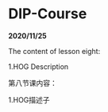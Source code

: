 # DIP-Course


**2020/11/25**


The content of lesson eight:


1.HOG Description



第八节课内容：


1.HOG描述子

